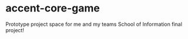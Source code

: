 # accent-core-game
Prototype project space for me and my teams School of Information final project!
